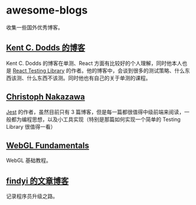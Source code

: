 # awesome-blogs
收集一些国外优秀博客。

## [Kent C. Dodds 的博客](https://kentcdodds.com/blog)

Kent C. Dodds 的博客在单测、React 方面有比较好的个人理解，同时他本人也是 [React Testing Library](https://testing-library.com/docs/react-testing-library/intro/) 的作者。他的博客中，会谈到很多的测试策略、什么东西该测、什么东西不该测。同时他也有自己的关于单测的课程。

## [Christoph Nakazawa](https://cpojer.net/)

[Jest](https://jestjs.io/) 的作者，虽然目前只有 3 篇博客，但是每一篇都很值得中级前端来阅读，一般都为编程思想，以及小工具实现（特别是那篇如何实现一个简单的 Testing Library 很值得一看）

## [WebGL Fundamentals](https://webglfundamentals.org/)

WebGL 基础教程。

## [findyi 的文章博客](https://ifindyi.com/)

记录程序员升级之路。
